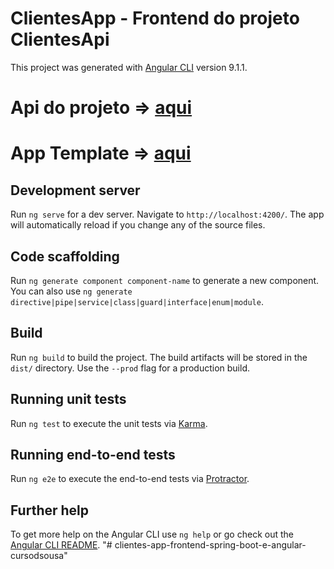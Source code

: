 # ClientesApp - Frontend do projeto ClientesApi
This project was generated with [Angular CLI](https://github.com/angular/angular-cli) version 9.1.1.

# Api do projeto => [aqui](https://github.com/Henderson-da-rocha-porfirio/clientes-api-spring-boot-e-angular-cursodsousa)
# App Template => [aqui](https://github.com/Henderson-da-rocha-porfirio/clientes-app-frontend-template-spring-boot-e-angular-cursodsousa)

## Development server

Run `ng serve` for a dev server. Navigate to `http://localhost:4200/`. The app will automatically reload if you change any of the source files.

## Code scaffolding

Run `ng generate component component-name` to generate a new component. You can also use `ng generate directive|pipe|service|class|guard|interface|enum|module`.

## Build

Run `ng build` to build the project. The build artifacts will be stored in the `dist/` directory. Use the `--prod` flag for a production build.

## Running unit tests

Run `ng test` to execute the unit tests via [Karma](https://karma-runner.github.io).

## Running end-to-end tests

Run `ng e2e` to execute the end-to-end tests via [Protractor](http://www.protractortest.org/).

## Further help

To get more help on the Angular CLI use `ng help` or go check out the [Angular CLI README](https://github.com/angular/angular-cli/blob/master/README.md).
"# clientes-app-frontend-spring-boot-e-angular-cursodsousa"  
